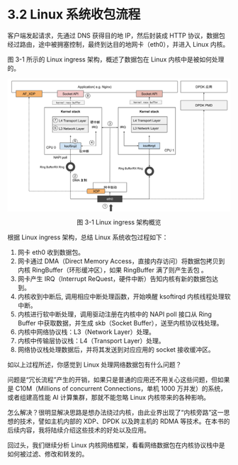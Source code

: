 # 3.2 Linux 系统收包流程

客户端发起请求，先通过 DNS 获得目的地 IP，然后封装成 HTTP 协议，数据包经过路由，途中被拥塞控制，最终到达目的地网卡（eth0），并进入 Linux 内核。

图 3-1 所示的 Linux ingress 架构，概述了数据包在 Linux 内核中是被如何处理的。

<div  align="center">
	<img src="../assets/networking.svg" width="650"  align=center />
	<p>图 3-1 Linux ingress 架构概览 </p>
</div>

根据 Linux ingress 架构，总结 Linux 系统收包过程如下：

1. 网卡 eth0 收到数据包。
2. 网卡通过 DMA（Direct Memory Access，直接内存访问）将数据包拷贝到内核 RingBuffer（环形缓冲区），如果 RingBuffer 满了则产生丢包 。
3. 网卡产生 IRQ（Interrupt ReQuest，硬件中断）告知内核有新的数据包达到。
4. 内核收到中断后, 调用相应中断处理函数，开始唤醒 ksoftirqd 内核线程处理软中断。
5. 内核进行软中断处理，调用驱动注册在内核中的 NAPI poll 接口从 Ring Buffer 中获取数据，并生成 skb（Socket Buffer），送至内核协议栈处理。
6. 内核中网络协议栈：L3（Network Layer）处理。
7. 内核中传输层协议栈：L4（Transport Layer）处理。
8. 网络协议栈处理数据后，并将其发送到对应应用的 socket 接收缓冲区。

如以上过程所述，你感觉到 Linux 处理网络数据包有什么问题？

问题是“冗长流程”产生的开销，如果只是普通的应用还不用关心这些问题，但如果是 C10M（Millions of concurrent Connections，单机 1000 万并发）的系统，或者组建高性能 AI 计算集群，那就不能忽略 Linux 内核带来的各种影响。

怎么解决？很明显解决思路是想办法绕过内核，由此业界出现了“内核旁路”这一思想的技术，譬如主机内部的 XDP、DPDK 以及跨主机的 RDMA 等技术。在本书的后续内容，我将陆续介绍这些技术的好处以及应用。

回过头，我们继续分析 Linux 内核网络框架，看看网络数据包在内核协议栈中是如何被过滤、修改和转发的。